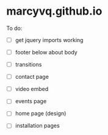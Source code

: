 # marcyvq.github.io

To do:
- [ ] get jquery imports working
- [ ] footer below about body
- [ ] transitions
- [ ] contact page
- [ ] video embed
- [ ] events page
- [ ] home page (design)
- [ ] installation pages

